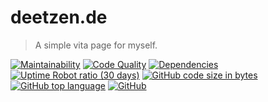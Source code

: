 # deetzen.de
> A simple vita page for myself.

[![Maintainability](https://img.shields.io/codeclimate/maintainability-percentage/deetzen/deetzen.de.svg)](https://codeclimate.com/github/deetzen/deetzen.de/maintainability)
[![Code Quality](https://img.shields.io/codacy/grade/f76b7d751b694019961a6fd74d45dc26.svg)](https://www.codacy.com/app/deetzen/deetzen.de?utm_source=github.com&amp;utm_medium=referral&amp;utm_content=deetzen/deetzen.de&amp;utm_campaign=Badge_Grade)
[![Dependencies](https://img.shields.io/david/deetzen/deetzen.de.svg)](https://david-dm.org/deetzen/deetzen.de)
[![Uptime Robot ratio (30 days)](https://img.shields.io/uptimerobot/ratio/m782955330-d04fb940f8666fe470fe5561.svg)](https://von.deetzen.de)
[![GitHub code size in bytes](https://img.shields.io/github/languages/code-size/deetzen/deetzen.de.svg)](https://github.com/deetzen/deetzen.de)
[![GitHub top language](https://img.shields.io/github/languages/top/deetzen/deetzen.de.svg)](https://github.com/deetzen/deetzen.de)
[![GitHub](https://img.shields.io/github/license/deetzen/deetzen.de.svg)](https://github.com/deetzen/deetzen.de/LICENSE.md)

